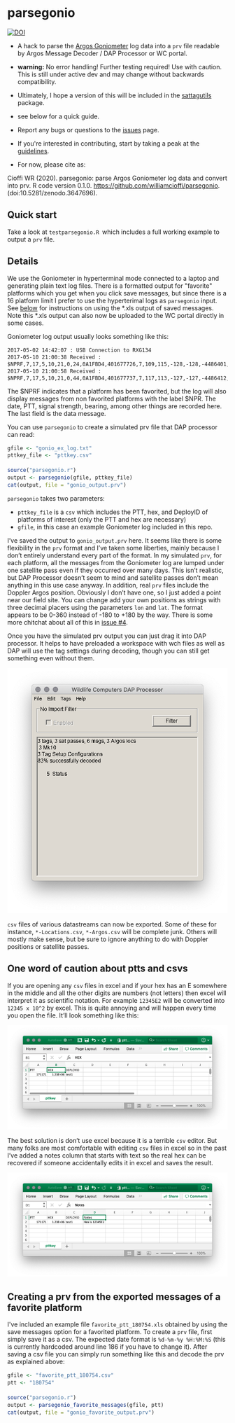 # parsegonio
[![DOI](https://zenodo.org/badge/122348759.svg)](https://zenodo.org/badge/latestdoi/122348759)

* A hack to parse the [Argos Goniometer](https://www.clsamerica.com/argos-goniometer) log data into a `prv` file readable by Argos Message Decoder / DAP Processor or WC portal.

* **warning:** No error handling! Further testing required! Use with caution. This is still under active dev and may change without backwards compatibility. 

* Ultimately, I hope a version of this will be included in the [sattagutils](https://github.com/williamcioffi/sattagutils) package.

* see below for a quick guide.

* Report any bugs or questions to the [issues](https://github.com/williamcioffi/parsegonio/issues) page. 

* If you're interested in contributing, start by taking a peak at the [guidelines](CONTRIBUTING.md).

* For now, please cite as:

Cioffi WR (2020). parsegonio: parse Argos Goniometer log data and convert into prv. R code version 0.1.0. https://github.com/williamcioffi/parsegonio. (doi:10.5281/zenodo.3647696).

## Quick start

Take a look at `testparsegonio.R `which includes a full working example to output a `prv` file.

## Details

We use the Goniometer in hyperterminal mode connected to a laptop and generating plain text log files. There is a formatted output for "favorite" platforms which you get when you click save messages, but since there is a 16 platform limit I prefer to use the hyperterimal logs as `parsegonio` input. See [below](#creating-a-prv-from-the-exported-messages-of-a-favorite-platform) for instructions on using the \*.xls output of saved messages. Note this \*.xls output can also now be uploaded to the WC portal directly in some cases.

Goniometer log output usually looks something like this:

```
2017-05-02 14:42:07 : USB Connection to RXG134
2017-05-10 21:00:38 Received : $NPRF,7,17,5,10,21,0,24,0A1FBD4,401677726,7,109,115,-128,-128,-4486401,2133099,10,192,D4049D095018019931F7F4B00960508485440003B6567FC0*46
2017-05-10 21:00:58 Received : $NPRF,7,17,5,10,21,0,44,0A1FBD4,401677737,7,117,113,-127,-127,-4486412,2133177,2,192,D4040555502CF64C3207F4A009605084854000027FC00000*01
```

The $NPRF indicates that a platform has been favorited, but the log will also display messages from non favorited platforms with the label $NPR. The date, PTT, signal strength, bearing, among other things are recorded here. The last field is the data message.

You can use `parsegonio` to create a simulated prv file that DAP processor can read:

```r
gfile <- "gonio_ex_log.txt"
pttkey_file <- "pttkey.csv"

source("parsegonio.r")
output <- parsegonio(gfile, pttkey_file)
cat(output, file = "gonio_output.prv")
```

`parsegonio` takes two parameters: 
- `pttkey_file` is a `csv` which includes the PTT, hex, and DeployID of platforms of interest (only the PTT and hex are necessary)
- `gfile`, in this case an example Goniometer log included in this repo.

I’ve saved the output to `gonio_output.prv` here. It seems like there is some flexibility in the `prv` format and I’ve taken some liberties, mainly because I don’t entirely understand every part of the format. In my simulated `prv`, for each platform, all the messages from the Goniometer log are lumped under one satellite pass even if they occurred over many days. This isn’t realistic, but DAP Processor doesn’t seem to mind and satellite passes don’t mean anything in this use case anyway. In addition, real `prv` files include the Doppler Argos position. Obviously I don’t have one, so I just added a point near our field site. You can change add your own positions as strings with three decimal placers using the parameters `lon` and `lat`. The format appears to be 0-360 instead of -180 to +180 by the way. There is some more chitchat about all of this in [issue #4](https://github.com/williamcioffi/parsegonio/issues/4).

Once you have the simulated prv output you can just drag it into DAP processor. It helps to have preloaded a workspace with wch files as well as DAP will use the tag settings during decoding, though you can still get something even without them.

![](docs/images/dap_ex.png)

`csv` files of various datastreams can now be exported. Some of these for instance, `*-Locations.csv`, `*-Argos.csv` will be complete junk. Others will mostly make sense, but be sure to ignore anything to do with Doppler positions or satellite passes.

## One word of caution about ptts and csvs

If you are opening any `csv` files in excel and if your hex has an E somewhere in the middle and all the other digits are numbers (not letters) then excel will interpret it as scientific notation. For example `12345E2` will be converted into `12345 x 10^2` by excel. This is quite annoying and will happen every time you open the file. It’ll look something like this:

![](docs/images/badhex.png)

The best solution is don’t use excel because it is a terrible `csv` editor. But many folks are most comfortable with editing `csv` files in excel so in the past I’ve added a notes column that starts with text so the real hex can be recovered if someone accidentally edits it in excel and saves the result.

![](docs/images/savedhex.png)

## Creating a prv from the exported messages of a favorite platform
I've included an example file `favorite_ptt_180754.xls` obtained by using the save messages option for a favorited platform. To create a `prv` file, first simply save it as a csv. The expected date format is `%d-%m-%y %H:%M:%S` (this is currently hardcoded around line 186 if you have to change it). After saving a csv file you can simply run something like this and decode the prv as explained above:

```r
gfile <- "favorite_ptt_180754.csv"
ptt <- "180754"

source("parsegonio.r")
output <- parsegonio_favorite_messages(gfile, ptt)
cat(output, file = "gonio_favorite_output.prv")
```
